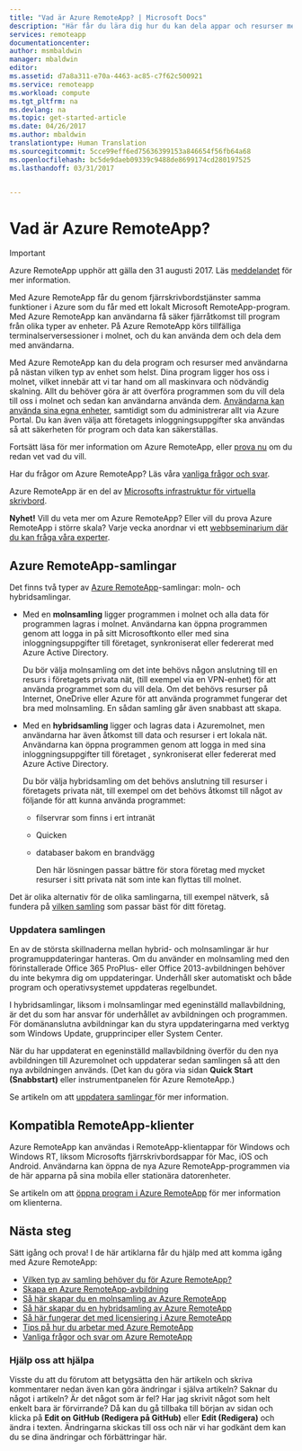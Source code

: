 ```yaml
---
title: "Vad är Azure RemoteApp? | Microsoft Docs"
description: "Här får du lära dig hur du kan dela appar och resurser mellan olika enheter med Azure RemoteApp."
services: remoteapp
documentationcenter: 
author: msmbaldwin
manager: mbaldwin
editor: 
ms.assetid: d7a8a311-e70a-4463-ac85-c7f62c500921
ms.service: remoteapp
ms.workload: compute
ms.tgt_pltfrm: na
ms.devlang: na
ms.topic: get-started-article
ms.date: 04/26/2017
ms.author: mbaldwin
translationtype: Human Translation
ms.sourcegitcommit: 5cce99eff6ed75636399153a846654f56fb64a68
ms.openlocfilehash: bc5de9daeb09339c9488de8699174cd280197525
ms.lasthandoff: 03/31/2017


---
```

# <a name="what-is-azure-remoteapp"></a>Vad är Azure RemoteApp?
> [!IMPORTANT]
> Azure RemoteApp upphör att gälla den 31 augusti 2017. Läs [meddelandet](https://go.microsoft.com/fwlink/?linkid=821148) för mer information.
> 
> 

Med Azure RemoteApp får du genom fjärrskrivbordstjänster samma funktioner i Azure som du får med ett lokalt Microsoft RemoteApp-program. Med Azure RemoteApp kan användarna få säker fjärråtkomst till program från olika typer av enheter. På Azure RemoteApp körs tillfälliga terminalserversessioner i molnet, och du kan använda dem och dela dem med användarna.

Med Azure RemoteApp kan du dela program och resurser med användarna på nästan vilken typ av enhet som helst. Dina program ligger hos oss i molnet, vilket innebär att vi tar hand om all maskinvara och nödvändig skalning. Allt du behöver göra är att överföra programmen som du vill dela till oss i molnet och sedan kan användarna använda dem. [Användarna kan använda sina egna enheter](remoteapp-clients.md), samtidigt som du administrerar allt via Azure Portal. Du kan även välja att företagets inloggningsuppgifter ska användas så att säkerheten för program och data kan säkerställas.

Fortsätt läsa för mer information om Azure RemoteApp, eller [prova nu](https://azure.microsoft.com/services/remoteapp/) om du redan vet vad du vill.

Har du frågor om Azure RemoteApp? Läs våra [vanliga frågor och svar](remoteapp-faq.md).

Azure RemoteApp är en del av [Microsofts infrastruktur för virtuella skrivbord](http://www.microsoft.com/server-cloud/products/virtual-desktop-infrastructure/explore.aspx).

**Nyhet!** Vill du veta mer om Azure RemoteApp? Eller vill du prova Azure RemoteApp i större skala? Varje vecka anordnar vi ett [webbseminarium där du kan fråga våra experter](https://azureinfo.microsoft.com/AzureRemoteAppAskTheExperts-Registration-Page.html?ls=Website).

## <a name="azure-remoteapp-collections"></a>Azure RemoteApp-samlingar
Det finns två typer av [Azure RemoteApp](remoteapp-collections.md)-samlingar: moln- och hybridsamlingar.

* Med en **molnsamling** ligger programmen i molnet och alla data för programmen lagras i molnet. Användarna kan öppna programmen genom att logga in på sitt Microsoftkonto eller med sina inloggningsuppgifter till företaget, synkroniserat eller federerat med Azure Active Directory.
  
    Du bör välja molnsamling om det inte behövs någon anslutning till en resurs i företagets privata nät, (till exempel via en VPN-enhet) för att använda programmet som du vill dela. Om det behövs resurser på Internet, OneDrive eller Azure för att använda programmet fungerar det bra med molnsamling. En sådan samling går även snabbast att skapa.
* Med en **hybridsamling** ligger och lagras data i Azuremolnet, men användarna har även åtkomst till data och resurser i ert lokala nät. Användarna kan öppna programmen genom att logga in med sina inloggningsuppgifter till företaget , synkroniserat eller federerat med Azure Active Directory.
  
    Du bör välja hybridsamling om det behövs anslutning till resurser i företagets privata nät, till exempel om det behövs åtkomst till något av följande för att kunna använda programmet:
  
  * filservrar som finns i ert intranät
  * Quicken
  * databaser bakom en brandvägg
    
    Den här lösningen passar bättre för stora företag med mycket resurser i sitt privata nät som inte kan flyttas till molnet.

Det är olika alternativ för de olika samlingarna, till exempel nätverk, så fundera på [vilken samling](remoteapp-collections.md) som passar bäst för ditt företag. 

### <a name="updating-your-collection"></a>Uppdatera samlingen
En av de största skillnaderna mellan hybrid- och molnsamlingar är hur programuppdateringar hanteras. Om du använder en molnsamling med den förinstallerade Office 365 ProPlus- eller Office 2013-avbildningen behöver du inte bekymra dig om uppdateringar. Underhåll sker automatiskt och både program och operativsystemet uppdateras regelbundet.

I hybridsamlingar, liksom i molnsamlingar med egeninställd mallavbildning, är det du som har ansvar för underhållet av avbildningen och programmen. För domänanslutna avbildningar kan du styra uppdateringarna med verktyg som Windows Update, grupprinciper eller System Center.

När du har uppdaterat en egeninställd mallavbildning överför du den nya avbildningen till Azuremolnet och uppdaterar sedan samlingen så att den nya avbildningen används. (Det kan du göra via sidan **Quick Start (Snabbstart)** eller instrumentpanelen för Azure RemoteApp.)

Se artikeln om att [uppdatera samlingar ](remoteapp-update.md) för mer information.

## <a name="supported-remoteapp-clients"></a>Kompatibla RemoteApp-klienter
Azure RemoteApp kan användas i RemoteApp-klientappar för Windows och Windows RT, liksom Microsofts fjärrskrivbordsappar för Mac, iOS och Android. Användarna kan öppna de nya Azure RemoteApp-programmen via de här apparna på sina mobila eller stationära datorenheter.

Se artikeln om att [öppna program i Azure RemoteApp](remoteapp-clients.md) för mer information om klienterna.

## <a name="next-steps"></a>Nästa steg
Sätt igång och prova! I de här artiklarna får du hjälp med att komma igång med Azure RemoteApp:

* [Vilken typ av samling behöver du för Azure RemoteApp?](remoteapp-collections.md)
* [Skapa en Azure RemoteApp-avbildning](remoteapp-imageoptions.md)
* [Så här skapar du en molnsamling av Azure RemoteApp](remoteapp-create-cloud-deployment.md)
* [Så här skapar du en hybridsamling av Azure RemoteApp](remoteapp-create-hybrid-deployment.md)
* [Så här fungerar det med licensiering i Azure RemoteApp](remoteapp-licensing.md)
* [Tips på hur du arbetar med Azure RemoteApp](remoteapp-bestpractices.md)
* [Vanliga frågor och svar om Azure RemoteApp](remoteapp-faq.md)

### <a name="help-us-help-you"></a>Hjälp oss att hjälpa
Visste du att du förutom att betygsätta den här artikeln och skriva kommentarer nedan även kan göra ändringar i själva artikeln? Saknar du något i artikeln? Är det något som är fel? Har jag skrivit något som helt enkelt bara är förvirrande? Då kan du gå tillbaka till början av sidan och klicka på **Edit on GitHub (Redigera på GitHub)** eller **Edit (Redigera)** och ändra i texten. Ändringarna skickas till oss och när vi har godkänt dem kan du se dina ändringar och förbättringar här.


